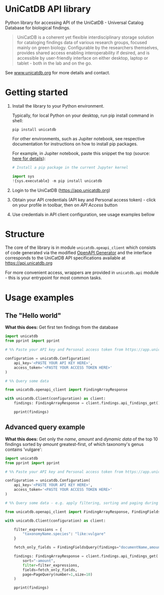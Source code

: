 # UniCatDB API library

Python library for accessing API of the UniCatDB - Universal Catalog Database for biological findings.

> UniCatDB is a coherent yet flexible interdisciplinary storage solution for cataloging findings data of various research groups, focused mainly on green biology. Configurable by the researchers themselves, provides shared access enabling interoperability if desired, and is accessible by user-friendly interface on either desktop, laptop or tablet - both in the lab and on the go.

See www.unicatdb.org for more details and contact.

# Getting started

1) Install the library to your Python environment.

    Typically, for local Python on your desktop, run pip install command in shell:
    
    ```shell script
    pip install unicatdb
    ```
    
    For other environments, such as Jupiter notebook, see respective documentation for instructions on how to install pip packages.
    
    For example, in Jupiter notebook, paste this snippet the top (source: [here for details](https://jakevdp.github.io/blog/2017/12/05/installing-python-packages-from-jupyter/#How-to-use-Pip-from-the-Jupyter-Notebook)):
    
    ```python
    # Install a pip package in the current Jupyter kernel
    
    import sys
    !{sys.executable} -m pip install unicatdb
    ```

2) Login to the UniCatDB (https://app.unicatdb.org)
3) Obtain your API credentials (API key and Personal access token) - click on your profile in toolbar, then on *API Access* button
4) Use credentials in API client configuration, see usage examples bellow


# Structure

The core of the library is in module `unicatdb.opeapi_client` which consists of code generated via the modified
[OpenAPI Generator](https://openapi-generator.tech/) and the interface corresponds to the UniCatDB API specifications available at https://api.unicatdb.org

For more convenient access, wrappers are provided in `unicatdb.api` module - this is your entrypoint for most common tasks.


# Usage examples

## The "Hello world"

**What this does:** Get first ten findings from the database

```python
import unicatdb
from pprint import pprint

# %% Paste your API key and Personal access token from https://app.unicatdb.org/

configuration = unicatdb.Configuration(
    api_key='<PASTE YOUR API KEY HERE>',
    access_token='<PASTE YOUR ACCESS TOKEN HERE>'
)

# %% Query some data

from unicatdb.openapi_client import FindingArrayResponse

with unicatdb.Client(configuration) as client:
    findings: FindingArrayResponse = client.findings.api_findings_get()

    pprint(findings)
```

## Advanced query example

**What this does:** Get only the *name*, *amount* and *dynamic data* of the top 10 findings sorted by *amount* greatest-first,
of which taxonomy's genus contains 'vulgare':


```python
import unicatdb
from pprint import pprint

# %% Paste your API key and Personal access token from https://app.unicatdb.org/

configuration = unicatdb.Configuration(
    api_key='<PASTE YOUR API KEY HERE>',
    access_token='<PASTE YOUR ACCESS TOKEN HERE>'
)

# %% Query some data - e.g. apply filtering, sorting and paging during the API call to leave the heavy-lifting to the server

from unicatdb.openapi_client import FindingArrayResponse, FindingFieldsQuery, PageQuery

with unicatdb.Client(configuration) as client:

    filter_expressions = {
        "taxonomyName.species": "like:vulgare"
    }

    fetch_only_fields = FindingFieldsQuery(findings="documentName,amount,dynamicData")

    findings: FindingArrayResponse = client.findings.api_findings_get(
        sort="-amount",
        filter=filter_expressions,
        fields=fetch_only_fields,
        page=PageQuery(number=1,size=10)
    )

    pprint(findings)
```



 